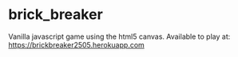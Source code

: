 # brick_breaker

Vanilla javascript game using the html5 canvas. 
Available to play at: https://brickbreaker2505.herokuapp.com

